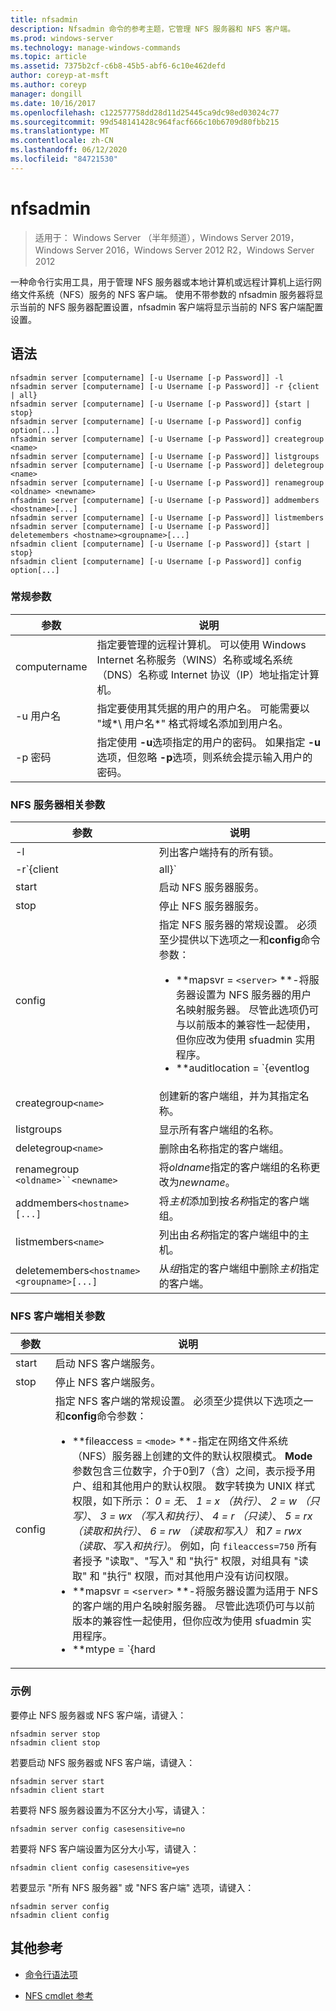 ```yaml
---
title: nfsadmin
description: Nfsadmin 命令的参考主题，它管理 NFS 服务器和 NFS 客户端。
ms.prod: windows-server
ms.technology: manage-windows-commands
ms.topic: article
ms.assetid: 7375b2cf-c6b8-45b5-abf6-6c10e462defd
author: coreyp-at-msft
ms.author: coreyp
manager: dongill
ms.date: 10/16/2017
ms.openlocfilehash: c122577758dd28d11d25445ca9dc98ed03024c77
ms.sourcegitcommit: 99d548141428c964facf666c10b6709d80fbb215
ms.translationtype: MT
ms.contentlocale: zh-CN
ms.lasthandoff: 06/12/2020
ms.locfileid: "84721530"
---
```

# <a name="nfsadmin"></a>nfsadmin

> 适用于： Windows Server （半年频道），Windows Server 2019，Windows Server 2016，Windows Server 2012 R2，Windows Server 2012

一种命令行实用工具，用于管理 NFS 服务器或本地计算机或远程计算机上运行网络文件系统（NFS）服务的 NFS 客户端。 使用不带参数的 nfsadmin 服务器将显示当前的 NFS 服务器配置设置，nfsadmin 客户端将显示当前的 NFS 客户端配置设置。

## <a name="syntax"></a>语法

```
nfsadmin server [computername] [-u Username [-p Password]] -l
nfsadmin server [computername] [-u Username [-p Password]] -r {client | all}
nfsadmin server [computername] [-u Username [-p Password]] {start | stop}
nfsadmin server [computername] [-u Username [-p Password]] config option[...]
nfsadmin server [computername] [-u Username [-p Password]] creategroup <name>
nfsadmin server [computername] [-u Username [-p Password]] listgroups
nfsadmin server [computername] [-u Username [-p Password]] deletegroup <name>
nfsadmin server [computername] [-u Username [-p Password]] renamegroup <oldname> <newname>
nfsadmin server [computername] [-u Username [-p Password]] addmembers <hostname>[...]
nfsadmin server [computername] [-u Username [-p Password]] listmembers
nfsadmin server [computername] [-u Username [-p Password]] deletemembers <hostname><groupname>[...]
nfsadmin client [computername] [-u Username [-p Password]] {start | stop}
nfsadmin client [computername] [-u Username [-p Password]] config option[...]
```

### <a name="general-parameters"></a>常规参数

| 参数 | 说明 |
| --------- | ----------- |
| computername | 指定要管理的远程计算机。 可以使用 Windows Internet 名称服务（WINS）名称或域名系统（DNS）名称或 Internet 协议（IP）地址指定计算机。 |
| -u 用户名 | 指定要使用其凭据的用户的用户名。 可能需要以 "域*\ 用户名*" 格式将域名添加到用户名。 |
| -p 密码 | 指定使用 **-u**选项指定的用户的密码。 如果指定 **-u**选项，但忽略 **-p**选项，则系统会提示输入用户的密码。 |

### <a name="server-for-nfs-related-parameters"></a>NFS 服务器相关参数

| 参数 | 说明 |
| --------- | ----------- |
| -l | 列出客户端持有的所有锁。 |
| -r`{client|all}` | 释放由客户端持有的锁，如果所有客户端均指定了 all，则为。 |
| start | 启动 NFS 服务器服务。 |
| stop | 停止 NFS 服务器服务。 |
| config | 指定 NFS 服务器的常规设置。 必须至少提供以下选项之一和**config**命令参数：<ul><li>**mapsvr = `<server>` **-将服务器设置为 NFS 服务器的用户名映射服务器。 尽管此选项仍可与以前版本的兼容性一起使用，但你应改为使用 sfuadmin 实用程序。</li><li>**auditlocation = `{eventlog|file|both|none}` **-指定是否审核事件以及记录事件的位置。 需要以下参数之一：<ul><li>**eventlog** -指定将仅在事件查看器应用程序日志中记录审核的事件。</li><li>**文件**-指定将仅在指定的文件中记录已审核的事件 `config fname` 。</li><li>**两者**-指定审核事件将记录在事件查看器应用程序日志以及由指定的文件中 `config fname` 。</li><li>**无**-指定不审核事件。</li></ul><li>**fname = `<file>` **-将文件指定的文件设置为审核文件。 默认值为 **%sfudir%\log \\ nfssvr**。</li><li>**fsize = `<size>` **-将大小设置为审核文件的最大大小（mb）。 默认的最大大小为**7 MB**。</li><li>**`audit=[+|-]mount [+|-]read [+|-]write [+|-]create [+|-]delete [+|-]locking [+|-]all`**-指定要记录的事件。 若要开始记录事件，请在事件名称之前键入一个加号（ **+** ）; 若要停止记录事件，请在事件名称之前键入一个减号（ **-** ）。 如果省略符号，则假定为 **+** 符号。 不要将**所有**事件与任何其他事件名称一起使用。</li><li>**lockperiod = `<seconds>` **-指定在到 NFS 服务器的连接丢失然后重新建立，或在 NFS 服务器服务重新启动后，NFS 服务器等待回收锁的秒数。</li><li>**portmapprotocol = `{TCP|UDP|TCP+UDP}` **-指定 Portmap 支持的传输协议。 默认设置为**TCP + UDP**。</li><li>**mountprotocol = `{TCP|UDP|TCP+UDP}` **-指定装载支持的传输协议。 默认设置为**TCP + UDP**。</li><li>**nfsprotocol = `{TCP|UDP|TCP+UDP}` **-指定网络文件系统（NFS）支持的传输协议。 默认设置为**TCP + UDP**</li><li>**nlmprotocol = `{TCP|UDP|TCP+UDP}` **-指定网络锁管理器（NLM）支持的传输协议。 默认设置为**TCP + UDP**。</li><li>**nsmprotocol = `{TCP|UDP|TCP+UDP}` **-指定网络状态管理器（NSM）支持的传输协议。 默认设置为**TCP + UDP**。</li><li>**enableV3 = `{yes|no}` **-指定是否将支持 NFS 版本3协议。 默认设置为 **"是"**。</li><li>**renewauth = `{yes|no}` **-指定在 config renewauthinterval 指定的时间段后是否需要重新进行身份验证的客户端连接。 默认设置为 "**否**"。</li><li>**renewauthinterval = `<seconds>` **-如果 `config renewauth` 设置为 **"是"**，则指定在强制重新进行身份验证之前经过的秒数。 默认值为**600 秒**。</li><li>**dircache = `<size>` **-指定目录缓存的大小（kb）。 指定为 size 的数字必须是4到128之间的4的倍数。 默认目录缓存大小为**128 KB**。</li><li>**translationfile = `<file>` **-指定一个文件，该文件包含用于在从基于 Windows 的到基于 UNIX 的文件系统移动文件时替换文件名称中的字符的映射信息。 如果未指定文件，则将禁用文件名字符转换。 如果**translationfile**的值已更改，则必须重新启动服务器才能使更改生效。</li><li>**dotfileshidden = `{yes|no}` **-指定名称以句点（.）开头的文件是否在 Windows 文件系统中标记为隐藏，并因此对 NFS 客户端隐藏。 默认设置为 "**否**"。</li><li>**casesensitivelookups = `{yes|no}` **-指定目录查找是否区分大小写（需要完全匹配字符大小写）。<p>还必须禁用 Windows 内核不区分大小写，以支持区分大小写的文件名。 若要支持区分大小写，请将注册表项的**DWord**值更改 `HKLM\SYSTEM\CurrentControlSet\Control\Session Manager\kernel` 为**0**。</li><li>**ntfscase = `{lower|upper|preserve}` **-指定 NTFS 文件系统中文件名称的大小写是否以小写、大写或存储在目录中的形式返回。 默认设置为 "**保留**"。 如果**casesensitivelookups**设置为 **"是"**，则无法更改此设置。</li></ul> |
| creategroup`<name>` | 创建新的客户端组，并为其指定名称。 |
| listgroups | 显示所有客户端组的名称。 |
| deletegroup`<name>` | 删除由名称指定的客户端组。 |
| renamegroup `<oldname>``<newname>` | 将*oldname*指定的客户端组的名称更改为*newname*。 |
| addmembers`<hostname>[...]` | 将*主机*添加到按*名称*指定的客户端组。 |
| listmembers`<name>` | 列出由*名称*指定的客户端组中的主机。 |
| deletemembers`<hostname><groupname>[...]` | 从*组*指定的客户端组中删除*主机*指定的客户端。 |

### <a name="client-for-nfs-related-parameters"></a>NFS 客户端相关参数

| 参数 | 说明 |
| --------- | ----------- |
| start | 启动 NFS 客户端服务。 |
| stop | 停止 NFS 客户端服务。 |
| config | 指定 NFS 客户端的常规设置。 必须至少提供以下选项之一和**config**命令参数：<ul><li>**fileaccess = `<mode>` **-指定在网络文件系统（NFS）服务器上创建的文件的默认权限模式。 **Mode**参数包含三位数字，介于0到7（含）之间，表示授予用户、组和其他用户的默认权限。 数字转换为 UNIX 样式权限，如下所示： *0 = 无*、 *1 = x （执行）*、 *2 = w （只写）*、 *3 = wx （写入和执行）*、 *4 = r （只读）*、 *5 = rx （读取和执行）*、 *6 = rw （读取和写入）* 和*7 = rwx （读取、写入和执行）*。 例如，向 `fileaccess=750` 所有者授予 "读取"、"写入" 和 "执行" 权限，对组具有 "读取" 和 "执行" 权限，而对其他用户没有访问权限。</li><li>**mapsvr = `<server>` **-将服务器设置为适用于 NFS 的客户端的用户名映射服务器。 尽管此选项仍可与以前版本的兼容性一起使用，但你应改为使用 sfuadmin 实用程序。</li><li>**mtype = `{hard|soft}` **-指定默认装载类型。 对于硬装载，NFS 客户端会继续重试失败的 RPC，直到成功。 对于软装载，NFS 客户端在重试后将失败返回到调用应用程序。</li><li>**重试 `<number>` =**-指定尝试建立软装载连接的次数。 此值必须介于1到10（含）之间。 默认值为 **1**。</li><li>**超时 = `<seconds>` **-指定等待连接的秒数（远程过程调用）。 此值必须是*0.8*、 *0.9*或从*1 到 60*的整数（包括1和）。 默认值为**0.8**。</li><li>**协议 = `{TCP|UDP|TCP+UDP}` **-指定客户端支持的传输协议。 默认设置为**TCP + UDP**。</li><li>**rsize = `<size>` **-指定读取缓冲区的大小（以 kb 为单位）。 此值可以是*0.5、1、2、4、8、16*或*32*。 默认值为**32**。</li><li>**wsize = `<size>` **-指定写入缓冲区的大小（以 kb 为单位）。 此值可以是*0.5、1、2、4、8、16*或*32*。 默认值为**32**。</li><li>**perf = 默认**值-将以下性能设置还原为默认值： *mtype*、 *retry*、 *timeout*、 *rsize*或*wsize*。 |

### <a name="examples"></a>示例

要停止 NFS 服务器或 NFS 客户端，请键入：

```
nfsadmin server stop
nfsadmin client stop
```

若要启动 NFS 服务器或 NFS 客户端，请键入：

```
nfsadmin server start
nfsadmin client start
```

若要将 NFS 服务器设置为不区分大小写，请键入：

```
nfsadmin server config casesensitive=no
```

若要将 NFS 客户端设置为区分大小写，请键入：

```
nfsadmin client config casesensitive=yes
```

若要显示 "所有 NFS 服务器" 或 "NFS 客户端" 选项，请键入：

```
nfsadmin server config
nfsadmin client config
```

## <a name="additional-references"></a>其他参考

- [命令行语法项](command-line-syntax-key.md)

- [NFS cmdlet 参考](https://docs.microsoft.com/powershell/module/nfs)
